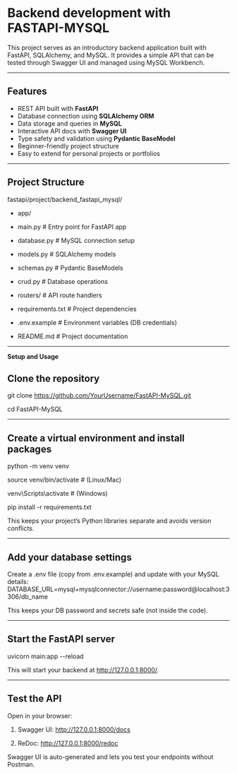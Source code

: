 # Backend development with FASTAPI-MYSQL
This project serves as an introductory backend application built with FastAPI, SQLAlchemy, and MySQL. It provides a simple API that can be tested through Swagger UI and managed using MySQL Workbench.

---

## Features
- REST API built with **FastAPI**
- Database connection using **SQLAlchemy ORM**
- Data storage and queries in **MySQL**
- Interactive API docs with **Swagger UI**
- Type safety and validation using **Pydantic BaseModel**
- Beginner-friendly project structure
- Easy to extend for personal projects or portfolios

---

## Project Structure
fastapi/project/backend_fastapi_mysql/

- app/

- main.py # Entry point for FastAPI app

- database.py # MySQL connection setup

- models.py # SQLAlchemy models

- schemas.py # Pydantic BaseModels

- crud.py # Database operations

- routers/ # API route handlers

- requirements.txt # Project dependencies

- .env.example # Environment variables (DB credentials)

- README.md # Project documentation

---

**Setup and Usage**
## Clone the repository
git clone https://github.com/YourUsername/FastAPI-MySQL.git

cd FastAPI-MySQL

---

## Create a virtual environment and install packages
python -m venv venv

source venv/bin/activate   # (Linux/Mac)

venv\Scripts\activate      # (Windows)

pip install -r requirements.txt

This keeps your project’s Python libraries separate and avoids version conflicts.

---

## Add your database settings
Create a .env file (copy from .env.example) and update with your MySQL details:
DATABASE_URL=mysql+mysqlconnector://username:password@localhost:3306/db_name

This keeps your DB password and secrets safe (not inside the code).

---

## Start the FastAPI server
uvicorn main:app --reload

This will start your backend at http://127.0.0.1:8000/.

---

## Test the API

Open in your browser:

1. Swagger UI: http://127.0.0.1:8000/docs

2. ReDoc: http://127.0.0.1:8000/redoc

Swagger UI is auto-generated and lets you test your endpoints without Postman.

